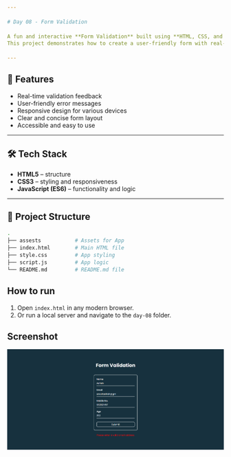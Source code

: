 ```yaml
---

# Day 08 - Form Validation

A fun and interactive **Form Validation** built using **HTML, CSS, and JavaScript**.
This project demonstrates how to create a user-friendly form with real-time validation feedback, ensuring that users input data correctly before submission.

---
```


## 🚀 Features
- Real-time validation feedback
- User-friendly error messages
- Responsive design for various devices
- Clear and concise form layout
- Accessible and easy to use

---

## 🛠️ Tech Stack
- **HTML5** – structure  
- **CSS3** – styling and responsiveness  
- **JavaScript (ES6)** – functionality and logic  

---

## 📂 Project Structure
```bash
.
├── assests           # Assets for App
├── index.html        # Main HTML file
├── style.css         # App styling
├── script.js         # App logic
└── README.md         # README.md file
```

## How to run
1. Open `index.html` in any modern browser.  
2. Or run a local server and navigate to the `day-08` folder.  

## Screenshot
![Day 08 Screenshot](./assets/day-08.png)
